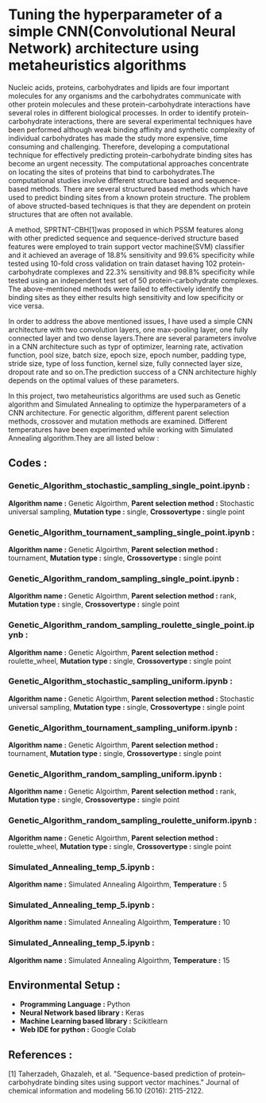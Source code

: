 # Tuning the hyperparameter of a simple CNN(Convolutional Neural Network) architecture using metaheuristics algorithms

Nucleic acids, proteins, carbohydrates and lipids are four important molecules for any organisms and the carbohydrates communicate with other protein molecules and these protein-carbohydrate interactions have several roles in different biological processes. In order to identify protein-carbohydrate interactions, there are several experimental techniques have been performed although weak binding affinity and synthetic complexity of individual carbohydrates has made the study more expensive, time consuming and challenging. Therefore, developing a computational technique for effectively predicting protein-carbohydrate binding sites has become an urgent necessity. The computational approaches concentrate on locating the sites of proteins that bind to carbohydrates.The computational studies involve different structure based and sequence-based methods. There are several structured based methods which have used to predict binding sites from a known protein structure. The problem of above structed-based techniques is that they are dependent on protein structures that are often not available.

A method, SPRTNT-CBH[1]was proposed in which PSSM features along with other predicted sequence and sequence-derived structure based features were employed to train support vector machine(SVM) classifier and it achieved an average of 18.8% sensitivity and 99.6% specificity while tested using 10-fold cross validation on train dataset having 102 protein-carbohydrate complexes and 22.3% sensitivity and 98.8% specificity while tested using an independent test set of 50 protein-carbohydrate complexes. The above-mentioned methods were failed to effectively identify the binding sites as they either results high sensitivity and low specificity or vice versa.

In order to address the above mentioned issues, I have used a simple CNN architecture with two convolution layers, one max-pooling layer, one fully connected layer and two dense layers.There are several parameters involve in a CNN architecture such as typr of optimizer, learning rate, activation function, pool size, batch size, epoch size, epoch number, padding type, stride size, type of loss function, kernel size, fully connected layer size, dropout rate and so on.The prediction success of a CNN architecture highly depends on the optimal values of these parameters.

In this project, two metaheuristics algorithms are used such as Genetic algorithm and Simulated Annealing to optimize the hyperparameters of a CNN architecture.
For genectic algorithm, different parent selection methods, crossover and mutation methods are examined. Different temperatures have been experimented while working with Simulated Annealing algorithm.They are all listed below :

## Codes :
### Genetic_Algorithm_stochastic_sampling_single_point.ipynb :
**Algorithm name :** Genetic Algoirthm, **Parent selection method :** Stochastic universal sampling, **Mutation type :** single, **Crossovertype :** single point
### Genetic_Algorithm_tournament_sampling_single_point.ipynb :
**Algorithm name :** Genetic Algoirthm, **Parent selection method :** tournament, **Mutation type :** single, **Crossovertype :** single point
### Genetic_Algorithm_random_sampling_single_point.ipynb :
**Algorithm name :** Genetic Algoirthm, **Parent selection method :** rank, **Mutation type :** single, **Crossovertype :** single point
### Genetic_Algorithm_random_sampling_roulette_single_point.ipynb :
**Algorithm name :** Genetic Algoirthm, **Parent selection method :** roulette_wheel, **Mutation type :** single, **Crossovertype :** single point

### Genetic_Algorithm_stochastic_sampling_uniform.ipynb :
**Algorithm name :** Genetic Algoirthm, **Parent selection method :** Stochastic universal sampling, **Mutation type :** single, **Crossovertype :** single point
### Genetic_Algorithm_tournament_sampling_uniform.ipynb :
**Algorithm name :** Genetic Algoirthm, **Parent selection method :** tournament, **Mutation type :** single, **Crossovertype :** single point
### Genetic_Algorithm_random_sampling_uniform.ipynb :
**Algorithm name :** Genetic Algoirthm, **Parent selection method :** rank, **Mutation type :** single, **Crossovertype :** single point
### Genetic_Algorithm_random_sampling_roulette_uniform.ipynb :
**Algorithm name :** Genetic Algoirthm, **Parent selection method :** roulette_wheel, **Mutation type :** single, **Crossovertype :** single point 

### Simulated_Annealing_temp_5.ipynb :
**Algorithm name :** Simulated Annealing Algoirthm, **Temperature :** 5 
### Simulated_Annealing_temp_5.ipynb :
**Algorithm name :** Simulated Annealing Algoirthm, **Temperature :** 10
### Simulated_Annealing_temp_5.ipynb :
**Algorithm name :** Simulated Annealing Algoirthm, **Temperature :** 15

## Environmental Setup :
- **Programming Language :** Python <br />
- **Neural Network based library :** Keras <br />
- **Machine Learning based library :** Scikitlearn <br />
- **Web IDE for python :** Google Colab 

## References :
[1] Taherzadeh, Ghazaleh, et al. "Sequence-based prediction of protein–carbohydrate binding sites using support vector machines." Journal of chemical information and modeling 56.10 (2016): 2115-2122.
